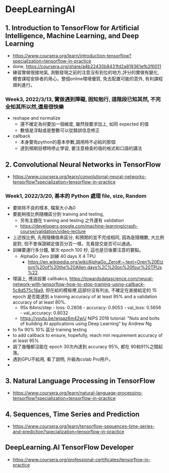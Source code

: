 # DeepLearningAI


## 1. Introduction to TensorFlow for Artificial Intelligence, Machine Learning, and Deep Learning
- https://www.coursera.org/learn/introduction-tensorflow?specialization=tensorflow-in-practice
- done, https://coursera.org/share/a4b22430b8431fd2a819361efb2f6011
- 練習實做很接地氣, 測驗發現之前的注意沒有到位的地方,評分的實做有變化, 體會課程安排者的用心。整個online環境優質, 免去配置可能的意外, 有利課程順利進行。
 

### Week3, 2022/3/13, 實做遇到障礙, 困知勉行, 這階段已知其然, 不完全知其所以然,還是很快樂
- reshape and normalize
  - 還不確定為何要加一個維度, 雖然按要求加上, 如同 expected 的值
  - 數值是浮點或是整數可以從錯誤信息修正
- callback
  - 本身要有python的基本參數,調用時不必給的那個
  - 達到預期目標時停止學習, 要注意檢查的值的格式和口語的講法

## 2. Convolutional Neural Networks in TensorFlow
- https://www.coursera.org/learn/convolutional-neural-networks-tensorflow?specialization=tensorflow-in-practice
### Week1, 2022/3/20, 基本的 Python 處理 file, size, Random 
- 要排除不良的樣本, 檔案大小為0
- 要能夠按比例隨機區分到  training and testing, 
  - 另有主題在 training and testing 之外還有 validation 
  - https://developers.google.com/machine-learning/crash-course/validation/video-lecture
- 上述按比例, 先用隨機值來區分, 和預期的並不完成相同, 因為是隨機數, 大比例是對, 但不會保證額定值百分百一樣。先看提交是否可以通過。
- 訓練要運行多分鐘, 單次 epoch 100 杪, 這也是日後要注意的要點。
  - AlphaGo Zero 訓練 40 days X 4 TPU
    - https://en.wikipedia.org/wiki/AlphaGo_Zero#:~:text=Oren%20Etzioni%20of%20the%20Allen,days%2C%20on%20four%20TPUs%22.
- 理論上, 應該設置 callbakcs, https://towardsdatascience.com/neural-network-with-tensorflow-how-to-stop-training-using-callback-5c8d575c18a9, 但在給的模板裡,這部份沒有列出, 不確定在直接給定的 15 epoch 是否能達到 a training accuracy of at least 95% and a validation accuracy of at least 80%.
  - 95s 84ms/step - loss: 0.2808 - accuracy: 0.9053 - val_loss: 0.5656 - val_accuracy: 0.8032 
  - https://youtu.be/wjqaz6m42wU NIPS 2016 tutorial: "Nuts and bolts of building AI applications using Deep Learning" by Andrew Ng
- to fix 90% 10% 區分 training testing
- to add callback to ensure, hopefully, reach min requirement accuracy of at least 95%
- 調了幾種都沒能在 epoch 30次內達到 accuracy 95%, 都在 90和91%之間起落。
- 遇到GPU不給用, 看了說明, 升級為colab Pro用戶。
- 

## 3. Natural Language Processing in TensorFlow
- https://www.coursera.org/learn/natural-language-processing-tensorflow?specialization=tensorflow-in-practice

## 4. Sequences, Time Series and Prediction
- https://www.coursera.org/learn/tensorflow-sequences-time-series-and-prediction?specialization=tensorflow-in-practice


## DeepLearning.AI TensorFlow Developer
- https://www.coursera.org/professional-certificates/tensorflow-in-practice
